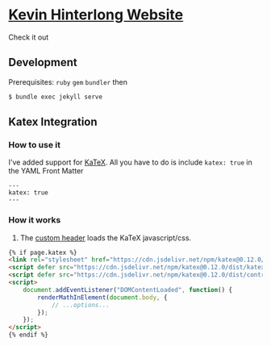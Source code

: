 # [Kevin Hinterlong Website](https://kevin.hinterlong.com)

Check it out

## Development

Prerequisites: `ruby` `gem` `bundler` then

```bash
$ bundle exec jekyll serve
```


## Katex Integration

### How to use it
I've added support for [KaTeX](https://github.com/KaTeX/KaTeX). All you have to do is include `katex: true` in the YAML Front Matter
```
---
katex: true
---
```

### How it works

1. The [custom header](/_includes/head/custom.html) loads the KaTeX javascript/css.

  ```html
  {% if page.katex %}
  <link rel="stylesheet" href="https://cdn.jsdelivr.net/npm/katex@0.12.0/dist/katex.min.css" integrity="sha384-AfEj0r4/OFrOo5t7NnNe46zW/tFgW6x/bCJG8FqQCEo3+Aro6EYUG4+cU+KJWu/X" crossorigin="anonymous">
  <script defer src="https://cdn.jsdelivr.net/npm/katex@0.12.0/dist/katex.min.js" integrity="sha384-g7c+Jr9ZivxKLnZTDUhnkOnsh30B4H0rpLUpJ4jAIKs4fnJI+sEnkvrMWph2EDg4" crossorigin="anonymous"></script>
  <script defer src="https://cdn.jsdelivr.net/npm/katex@0.12.0/dist/contrib/auto-render.min.js" integrity="sha384-mll67QQFJfxn0IYznZYonOWZ644AWYC+Pt2cHqMaRhXVrursRwvLnLaebdGIlYNa" crossorigin="anonymous"></script>
  <script>
      document.addEventListener("DOMContentLoaded", function() {
          renderMathInElement(document.body, {
              // ...options...
          });
      });
  </script>
  {% endif %}
  ```
